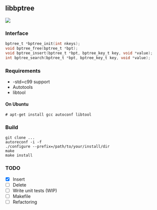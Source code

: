 ## libbptree
![](https://github.com/k5342/libbptree/workflows/test/badge.svg?dummy=unused)

### Interface
```c
bptree_t *bptree_init(int nkeys);
void bptree_free(bptree_t *bpt);
void bptree_insert(bptree_t *bpt, bptree_key_t key, void *value);
int bptree_search(bptree_t *bpt, bptree_key_t key, void *value);
```

### Requirements
- -std=c99 support
- Autotools
- libtool

#### On Ubuntu
```
# apt-get install gcc autoconf libtool
```

### Build
```
git clone ...
autoreconf -i -f
./configure --prefix=/path/to/your/install/dir
make
make install
```

### TODO
- [x] Insert
- [ ] Delete
- [ ] Write unit tests (WIP)
- [ ] Makefile
- [ ] Refactoring
